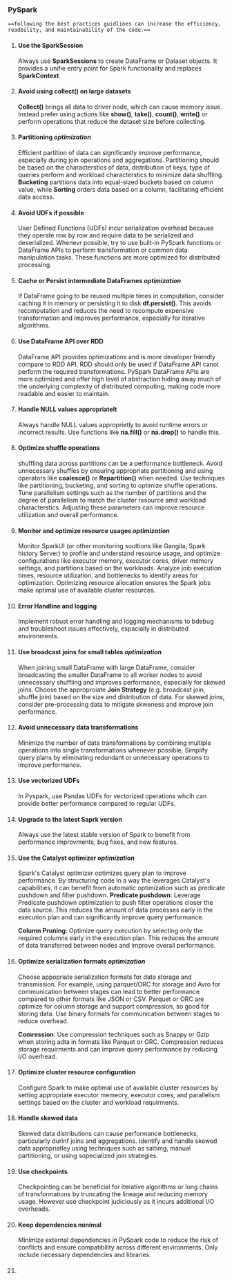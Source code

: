 ### PySpark 
    ==following the best practices guidlines can increase the efficiency, readbility, and maintainability of the code.==

1. #### Use the SparkSession 
    Always use **SparkSessions** to create DataFrame or Dataset objects. It provides a unifie entry point for Spark functionality and replaces **SparkContext**.

2. #### Avoid using collect() on large datasets 
    **Collect()** brings all data to driver node, which can cause memory issue. Instead prefer using actions like **show()**, **take()**, **count()**, **write()** or perform operations that reduce the dataset size before collecting.

3. #### Partitioning ***optimization***
    Efficient partition of data can significantly improve performance, especially during join operations and aggregations. Partitioning should be based on the characterstics of data, distribution of keys, type of queries perform and workload characterstics to minimize data shuffling.
        **Bucketing** partitions data into equal-sized buckets based on column value, while **Sorting** orders data based on a column, facilitating efficient data access. 

4. #### Avoid UDFs if possible
    User Defined Functions (UDFs) incur serialization overhead because they operate row by row and require data to be serialized and deserialized. Whenevr possible, try to use built-in PySpark functions or DataFrame APIs to perform transformation or common data manipulation tasks. These functions are more optimized for distributed processing. 

5. #### Cache or Persist intermediate DataFrames ***optimization***
    If DataFrame going to be reused multiple times in computation, consider caching it in memory or persisting it to disk **df.persist()**. This avoids recomputation and reduces the need to recompute expensive transformation and improves performance, espacially for iterative algorithms. 

6. #### Use DataFrame API over RDD
    DataFrame API provides optimizations and is more developer friendly compare to RDD API. RDD should only be used if DataFrame API canot perform the required transformations. 
        PySpark DataFrame APIs are more optimized and offer high level of abstraction hiding away much of the underlying complexity of distributed computing, making code more readable and easier to maintain.

7. #### Handle NULL values appropriatelt
    Always handle NULL values approprietly to avoid runtime errors or incorrect results. Use functions like **na.fill()** or **na.drop()** to handle this.

8. #### Optimize shuffle operations
    shuffling data across partitions can be a performance bottleneck. Avoid unnecessary shuffles by ensuring appropriate partitioning and using operators like **coalesce()** or **Repartition()** when needed. Use techniques like partitioning, bucketing, and sorting to optimize shuffle operations.
        Tune parallelism settings such as the number of partitions and the degree of parallelism to match the cluster resource amd workload characterstics. Adjusting these parameters can improve resource utilization and overall performance.

9. #### Monitor and optimize resource usages ***optimization***
    Monitor SparkUI (or other monitoring soultions like Gangila, Spark history Server) to profile and understand resource usage, and optimize configurations like executor memory, executor cores, driver memory settings, and partitions based on the workloads. Analyze joib execution times, resource utilization, and bottlenecks to identify areas for optimization. Optimizing resource allocation ensures the Spark jobs make optimal use of available cluster resources.

10. #### Error Handline and logging
    Implement robust error handling and logging mechanisms to bdebug and troubleshoot issues effectively, espacially in distributed environments.

11. #### Use broadcast joins for small tables ***optimization***
    When joining small DataFrame with large DataFrame, consider broadcasting the smaller DataFrame to all worker nodes to avoid unnecessary shuffling and improves performance, especially for skewed joins.
        Choose the approproiate **Join Strategy**  (e.g. broadcast join, shuffle join) based on the size and distribution of data. For skewed joins, consider pre-processing data to mitigate skweness and improve join performance. 

12. #### Avoid unnecessary data transformations
    Minimize the number of data transformations by combining multiple operations into single transformations whenever possible. Simplify query plans by eliminating redundant or unnecessary operations to improve performance.

13. #### Use vectorized UDFs
    In Pyspark, use Pandas UDFs for vectorized operations whcih can provide better performance compared to regular UDFs.

14. #### Upgrade to the latest Saprk version 
    Always use the latest stable version of Spark to benefit from performance improvments, bug fixes, and new features.

15. #### Use the Catalyst optimizer ***optimization***
    Spark's Catalyst optimizer optimizes query plan to improve performance. By structuring code in a way the leverages Catalyst's capabilities, it can benefit from automatic optimization such as predicate pushdown and filter pushdown.
    **Predicate pushdown**: Leverage Predicate pushdown optimization to push filter operations closer the data source. This reduces the amount of data processes early in the execution plan and can significantly improve query performance.

    **Column Pruning**: Optimize query execution by selecting only the required columns early in the execution plan. This reduces the amount of data transferred between nodes and improve overall performance.  

16. #### Optimize serialization formats ***optimization***
    Choose appopriate serialization formats for data storage and transmission. For example, using parquet/ORC for storage and Avro for communication between stages can lead to better performance compared to other formats like JSON or CSV. 
        Parquet or ORC are optimize for column storage and support compression, so good for storing data. Use binary formats for communication between stages to reduce overhead.

    **Comression**: Use compression techniques such as Snappy or Gzip when storing adta in formats like Parquet or ORC. Compression reduces storage requirments and can improve query performance by reducing I/O overhead.  

17. #### Optimize cluster resource configuration 
    Configure Spark to make optimal use of available cluster resources by setting appropriate executor memeory, executor cores, and parallelism settings based on the cluster and workload requirments.

18. #### Handle skewed data
    Skewed data distributions can cause performance bottlenecks, particularly durinf joins and aggregations. Identify and handle skewed data appropriatley using techniques such as saltimg, manual partitioning, or using sopecialized join strategies. 

19. #### Use checkpoints
    Checkpointing can be beneficial for iterative algorithms or long chains of transformations by truncating the lineage and reducing memory usage. However use checkpoint judiciously as it incurs additional I/O overheads.

20. #### Keep dependencies minimal
    Minimize external dependencies in PySpark code to reduce the risk of conflicts and ensure compatibility across different environments. Only include necessary dependencies and libraries.

21. #### 